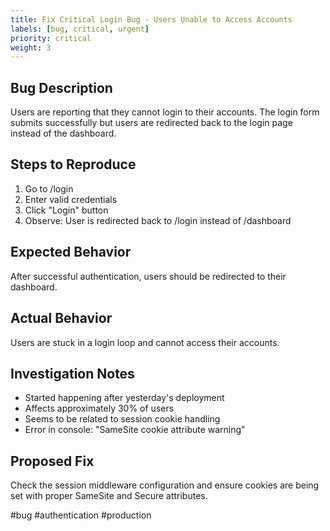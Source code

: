 ```yaml
---
title: Fix Critical Login Bug - Users Unable to Access Accounts
labels: [bug, critical, urgent]
priority: critical
weight: 3
---
```


## Bug Description

Users are reporting that they cannot login to their accounts. The login form submits successfully but users are redirected back to the login page instead of the dashboard.

## Steps to Reproduce

1. Go to /login
2. Enter valid credentials
3. Click "Login" button
4. Observe: User is redirected back to /login instead of /dashboard

## Expected Behavior

After successful authentication, users should be redirected to their dashboard.

## Actual Behavior

Users are stuck in a login loop and cannot access their accounts.

## Investigation Notes

- Started happening after yesterday's deployment
- Affects approximately 30% of users
- Seems to be related to session cookie handling
- Error in console: "SameSite cookie attribute warning"

## Proposed Fix

Check the session middleware configuration and ensure cookies are being set with proper SameSite and Secure attributes.

#bug #authentication #production